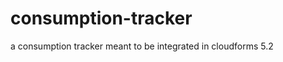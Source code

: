 consumption-tracker
===================

a consumption tracker meant to be integrated in cloudforms 5.2
